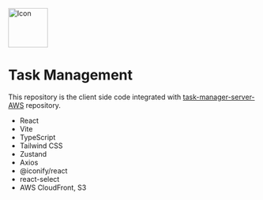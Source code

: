 <img src="https://github.com/user-attachments/assets/13ad298e-331f-4ff7-916d-fb17e327810d" alt="Icon" width="80" height="80" />

# Task Management

This repository is the client side code integrated with <a href="https://github.com/eobcre/task-manager-server-AWS" target='_blank'
rel='noopener noreferrer'>task-manager-server-AWS</a> repository.

- React
- Vite
- TypeScript
- Tailwind CSS
- Zustand
- Axios
- @iconify/react
- react-select
- AWS CloudFront, S3
